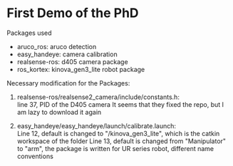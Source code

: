 # First Demo of the PhD

Packages used 
- aruco_ros: aruco detection
- easy_handeye: camera calibration
- realsense-ros: d405 camera package
- ros_kortex: kinova_gen3_lite robot package

Necessary modification for the Packages:
1. realsense-ros/realsense2_camera/include/constants.h:<br>
   line 37, PID of the D405 camera
   It seems that they fixed the repo, but I am lazy to download it again

3. easy_handeye/easy_handeye/launch/calibrate.launch:<br>
   Line 12, default is changed to "/kinova_gen3_lite", which is the catkin workspace of the folder
   Line 13, default is changed from "Manipulator" to "arm", the package is written for UR series robot, different name conventions 
